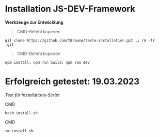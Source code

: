 # Installation JS-DEV-Framework

**Werkzeuge zur Entwicklung**

> CMD-Befehl kopieren

    git clone https://github.com/tBrause/teste-installation.git .; rm -fr .git

> CMD-Befehl kopieren

    npm install; npm run build; npm run dev

# Erfolgreich getestet: 19.03.2023

*Test für Installations-Script*

CMD

    bash install.sh

CMD

    rm install.sh
